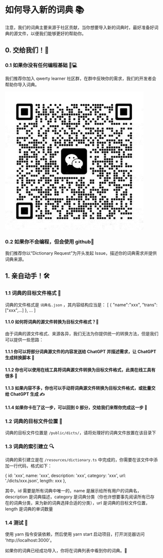# 如何导入新的词典 📚

注意，我们的词典主要来源于社区贡献，当你想要导入新的词典时，最好准备好词典的源文件，以便我们能够更好的帮助你。

## 0. 交给我们！🤝

### 0.1 如果你没有任何编程基础 🚫💻

我们推荐你加入 qwerty learner 社区群，在群中反映你的需求，我们的开发者会帮助你导入词典。

![groupQRcode](../public/weChat-group.jpg)

### 0.2 如果你不会编程，但会使用 github🐙

我们推荐你以“Dictionary Request”为开头发起 Issue，描述你的词典需求并提供词典来源。

## 1. 亲自动手！🛠️

### 1.1 词典的目标文件格式 📄

词典的文件格式是 `词典名.json` ，其内容结构应当是：
[
{
"name":"xxx",
"trans":["xxx",...]
},
...
]

#### 1.1.0 如何将词典的源文件转换为目标文件格式？🔄

由于词典的源文件格式、来源各异，我们无法为你提供统一的转换方法，但是我们可以提供一些思路：

#### 1.1.1 你可以将部分词典源文件的内容发送给 ChatGPT 并描述需求，让 ChatGPT 生成转换脚本 🤖

#### 1.1.2 你也可以使用在线工具将词典源文件转换为目标文件格式，此类在线工具有很多 🔧

#### 1.1.3 如果内容不多，你也可以手动将词典源文件转换为目标文件格式，或批量交给 ChatGPT 生成 ✍️

#### 1.1.4 如果你卡在了这一步，可以回到 0 部分，交给我们来帮你完成这一步 🔄

### 1.2 词典的目标文件位置 📍

词典的目标文件位置是 `/public/dicts/`，请将处理好的词典文件放置在该目录下

### 1.3 词典的索引建立 🔍

词典的索引建立是在 `/resources/dictionary.ts` 中完成的，你需要在该文件中添加一行代码，格式如下：

{ id: 'xxx', name: 'xxx', description: 'xxx', category: 'xxx', url: './dicts/xxx.json', length: xxx },

其中，id 需要是所有词典中唯一的，name 是展示给所有用户的词典名，description 是词典描述，category 是词典分类（你也许想要事先阅读所有已存在的词典分类，来为新的词典选择合适的分类），url 是词典的目标文件位置，length 是词典的单词数量

### 1.4 测试 🧪

使用 yarn 指令安装依赖，然后使用 yarn start 启动项目，打开浏览器访问 'http://localhost:3000'。

如果你的词典已经成功导入，你将在词典列表中看到你的词典。🎉
